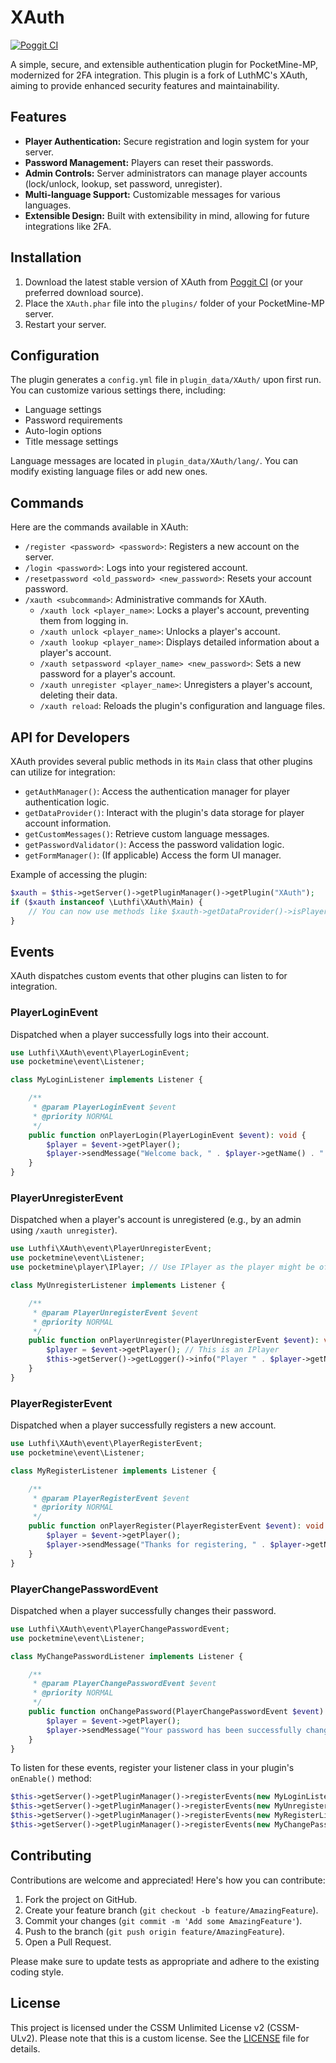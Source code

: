 # XAuth

[![Poggit CI](https://poggit.pmmp.io/ci.shield/newlandpe/XAuth/XAuth)](https://poggit.pmmp.io/ci/newlandpe/XAuth/XAuth)

A simple, secure, and extensible authentication plugin for PocketMine-MP, modernized for 2FA integration. This plugin is a fork of LuthMC's XAuth, aiming to provide enhanced security features and maintainability.

## Features

- **Player Authentication:** Secure registration and login system for your server.
- **Password Management:** Players can reset their passwords.
- **Admin Controls:** Server administrators can manage player accounts (lock/unlock, lookup, set password, unregister).
- **Multi-language Support:** Customizable messages for various languages.
- **Extensible Design:** Built with extensibility in mind, allowing for future integrations like 2FA.

## Installation

1. Download the latest stable version of XAuth from [Poggit CI](https://poggit.pmmp.io/ci/newlandpe/XAuth/XAuth) (or your preferred download source).
2. Place the `XAuth.phar` file into the `plugins/` folder of your PocketMine-MP server.
3. Restart your server.

## Configuration

The plugin generates a `config.yml` file in `plugin_data/XAuth/` upon first run. You can customize various settings there, including:

- Language settings
- Password requirements
- Auto-login options
- Title message settings

Language messages are located in `plugin_data/XAuth/lang/`. You can modify existing language files or add new ones.

## Commands

Here are the commands available in XAuth:

- `/register <password> <password>`: Registers a new account on the server.
- `/login <password>`: Logs into your registered account.
- `/resetpassword <old_password> <new_password>`: Resets your account password.
- `/xauth <subcommand>`: Administrative commands for XAuth.
  - `/xauth lock <player_name>`: Locks a player's account, preventing them from logging in.
  - `/xauth unlock <player_name>`: Unlocks a player's account.
  - `/xauth lookup <player_name>`: Displays detailed information about a player's account.
  - `/xauth setpassword <player_name> <new_password>`: Sets a new password for a player's account.
  - `/xauth unregister <player_name>`: Unregisters a player's account, deleting their data.
  - `/xauth reload`: Reloads the plugin's configuration and language files.

## API for Developers

XAuth provides several public methods in its `Main` class that other plugins can utilize for integration:

- `getAuthManager()`: Access the authentication manager for player authentication logic.
- `getDataProvider()`: Interact with the plugin's data storage for player account information.
- `getCustomMessages()`: Retrieve custom language messages.
- `getPasswordValidator()`: Access the password validation logic.
- `getFormManager()`: (If applicable) Access the form UI manager.

Example of accessing the plugin:

```php
$xauth = $this->getServer()->getPluginManager()->getPlugin("XAuth");
if ($xauth instanceof \Luthfi\XAuth\Main) {
    // You can now use methods like $xauth->getDataProvider()->isPlayerRegistered($player->getName());
}
```

## Events

XAuth dispatches custom events that other plugins can listen to for integration.

### PlayerLoginEvent

Dispatched when a player successfully logs into their account.

```php
use Luthfi\XAuth\event\PlayerLoginEvent;
use pocketmine\event\Listener;

class MyLoginListener implements Listener {

    /**
     * @param PlayerLoginEvent $event
     * @priority NORMAL
     */
    public function onPlayerLogin(PlayerLoginEvent $event): void {
        $player = $event->getPlayer();
        $player->sendMessage("Welcome back, " . $player->getName() . "!");
    }
}
```

### PlayerUnregisterEvent

Dispatched when a player's account is unregistered (e.g., by an admin using `/xauth unregister`).

```php
use Luthfi\XAuth\event\PlayerUnregisterEvent;
use pocketmine\event\Listener;
use pocketmine\player\IPlayer; // Use IPlayer as the player might be offline

class MyUnregisterListener implements Listener {

    /**
     * @param PlayerUnregisterEvent $event
     * @priority NORMAL
     */
    public function onPlayerUnregister(PlayerUnregisterEvent $event): void {
        $player = $event->getPlayer(); // This is an IPlayer
        $this->getServer()->getLogger()->info("Player " . $player->getName() . " has been unregistered.");
    }
}
```

### PlayerRegisterEvent

Dispatched when a player successfully registers a new account.

```php
use Luthfi\XAuth\event\PlayerRegisterEvent;
use pocketmine\event\Listener;

class MyRegisterListener implements Listener {

    /**
     * @param PlayerRegisterEvent $event
     * @priority NORMAL
     */
    public function onPlayerRegister(PlayerRegisterEvent $event): void {
        $player = $event->getPlayer();
        $player->sendMessage("Thanks for registering, " . $player->getName() . "!");
    }
}
```

### PlayerChangePasswordEvent

Dispatched when a player successfully changes their password.

```php
use Luthfi\XAuth\event\PlayerChangePasswordEvent;
use pocketmine\event\Listener;

class MyChangePasswordListener implements Listener {

    /**
     * @param PlayerChangePasswordEvent $event
     * @priority NORMAL
     */
    public function onChangePassword(PlayerChangePasswordEvent $event): void {
        $player = $event->getPlayer();
        $player->sendMessage("Your password has been successfully changed, " . $player->getName() . "!");
    }
}
```

To listen for these events, register your listener class in your plugin's `onEnable()` method:

```php
$this->getServer()->getPluginManager()->registerEvents(new MyLoginListener(), $this);
$this->getServer()->getPluginManager()->registerEvents(new MyUnregisterListener(), $this);
$this->getServer()->getPluginManager()->registerEvents(new MyRegisterListener(), $this);
$this->getServer()->getPluginManager()->registerEvents(new MyChangePasswordListener(), $this);
```

## Contributing

Contributions are welcome and appreciated! Here's how you can contribute:

1. Fork the project on GitHub.
2. Create your feature branch (`git checkout -b feature/AmazingFeature`).
3. Commit your changes (`git commit -m 'Add some AmazingFeature'`).
4. Push to the branch (`git push origin feature/AmazingFeature`).
5. Open a Pull Request.

Please make sure to update tests as appropriate and adhere to the existing coding style.

## License

This project is licensed under the CSSM Unlimited License v2 (CSSM-ULv2). Please note that this is a custom license. See the [LICENSE](LICENSE) file for details.
